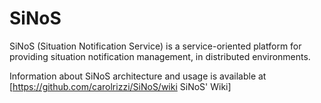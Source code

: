 SiNoS
=====

SiNoS (Situation Notification Service) is a service-oriented platform for providing situation notification management, in distributed environments.

Information about SiNoS architecture and usage is available at [https://github.com/carolrizzi/SiNoS/wiki SiNoS' Wiki]
